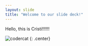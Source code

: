 ```yaml
---
layout: slide
title: "Welcome to our slide deck!"
---
```


Hello, this is Cristi!!!!!!

![codercat](https://octodex.github.com/images/codercat.jpg)
{: .center}
